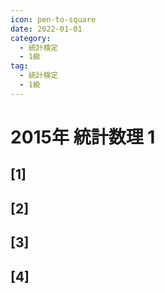 ```yaml
---
icon: pen-to-square
date: 2022-01-01
category:
  - 統計検定
  - 1級
tag:
  - 統計検定
  - 1級
---
```


# 2015年 統計数理 1

## [1]
## [2]
## [3]
## [4]